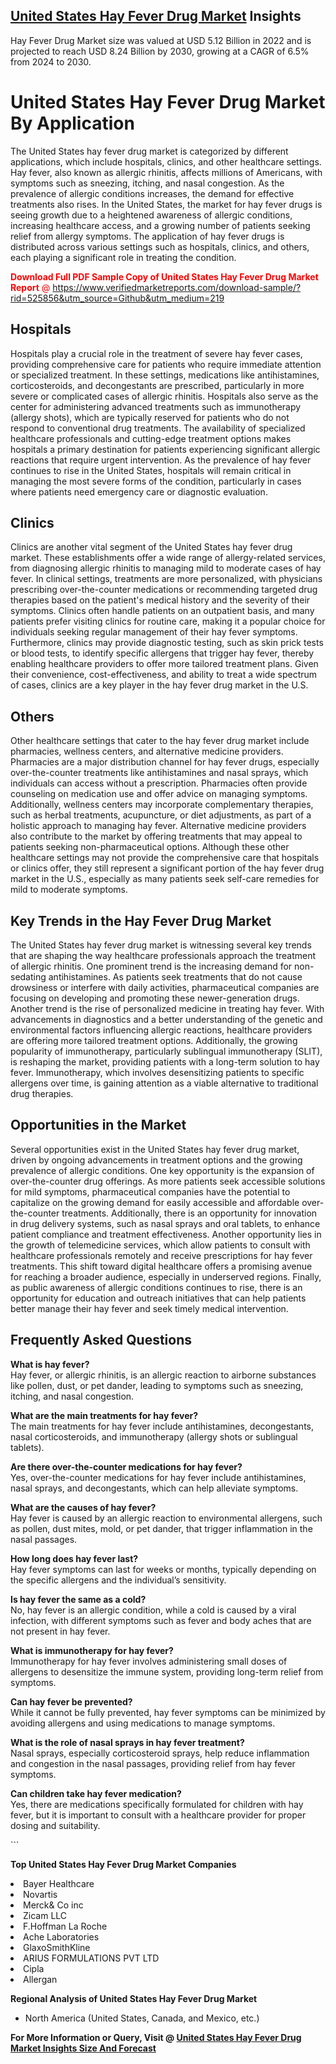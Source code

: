 <h2><a href="https://www.verifiedmarketreports.com/download-sample/?rid=525856&amp;utm_source=Github&amp;utm_medium=219" target="_blank">United States Hay Fever Drug Market</a> Insights</h2><p>Hay Fever Drug Market size was valued at USD 5.12 Billion in 2022 and is projected to reach USD 8.24 Billion by 2030, growing at a CAGR of 6.5% from 2024 to 2030.</p><p> <h1>United States Hay Fever Drug Market By Application</h1> <p>The United States hay fever drug market is categorized by different applications, which include hospitals, clinics, and other healthcare settings. Hay fever, also known as allergic rhinitis, affects millions of Americans, with symptoms such as sneezing, itching, and nasal congestion. As the prevalence of allergic conditions increases, the demand for effective treatments also rises. In the United States, the market for hay fever drugs is seeing growth due to a heightened awareness of allergic conditions, increasing healthcare access, and a growing number of patients seeking relief from allergy symptoms. The application of hay fever drugs is distributed across various settings such as hospitals, clinics, and others, each playing a significant role in treating the condition. <p><span class=""><span style="color: #ff0000;"><strong>Download Full PDF Sample Copy of United States Hay Fever Drug Market Report</strong> @ </span><a href="https://www.verifiedmarketreports.com/download-sample/?rid=525856&amp;utm_source=Github&amp;utm_medium=219" target="_blank">https://www.verifiedmarketreports.com/download-sample/?rid=525856&amp;utm_source=Github&amp;utm_medium=219</a></span></p> </p> <h2>Hospitals</h2> <p>Hospitals play a crucial role in the treatment of severe hay fever cases, providing comprehensive care for patients who require immediate attention or specialized treatment. In these settings, medications like antihistamines, corticosteroids, and decongestants are prescribed, particularly in more severe or complicated cases of allergic rhinitis. Hospitals also serve as the center for administering advanced treatments such as immunotherapy (allergy shots), which are typically reserved for patients who do not respond to conventional drug treatments. The availability of specialized healthcare professionals and cutting-edge treatment options makes hospitals a primary destination for patients experiencing significant allergic reactions that require urgent intervention. As the prevalence of hay fever continues to rise in the United States, hospitals will remain critical in managing the most severe forms of the condition, particularly in cases where patients need emergency care or diagnostic evaluation. </p> <h2>Clinics</h2> <p>Clinics are another vital segment of the United States hay fever drug market. These establishments offer a wide range of allergy-related services, from diagnosing allergic rhinitis to managing mild to moderate cases of hay fever. In clinical settings, treatments are more personalized, with physicians prescribing over-the-counter medications or recommending targeted drug therapies based on the patient's medical history and the severity of their symptoms. Clinics often handle patients on an outpatient basis, and many patients prefer visiting clinics for routine care, making it a popular choice for individuals seeking regular management of their hay fever symptoms. Furthermore, clinics may provide diagnostic testing, such as skin prick tests or blood tests, to identify specific allergens that trigger hay fever, thereby enabling healthcare providers to offer more tailored treatment plans. Given their convenience, cost-effectiveness, and ability to treat a wide spectrum of cases, clinics are a key player in the hay fever drug market in the U.S. </p> <h2>Others</h2> <p>Other healthcare settings that cater to the hay fever drug market include pharmacies, wellness centers, and alternative medicine providers. Pharmacies are a major distribution channel for hay fever drugs, especially over-the-counter treatments like antihistamines and nasal sprays, which individuals can access without a prescription. Pharmacies often provide counseling on medication use and offer advice on managing symptoms. Additionally, wellness centers may incorporate complementary therapies, such as herbal treatments, acupuncture, or diet adjustments, as part of a holistic approach to managing hay fever. Alternative medicine providers also contribute to the market by offering treatments that may appeal to patients seeking non-pharmaceutical options. Although these other healthcare settings may not provide the comprehensive care that hospitals or clinics offer, they still represent a significant portion of the hay fever drug market in the U.S., especially as many patients seek self-care remedies for mild to moderate symptoms. </p> <h2>Key Trends in the Hay Fever Drug Market</h2> <p>The United States hay fever drug market is witnessing several key trends that are shaping the way healthcare professionals approach the treatment of allergic rhinitis. One prominent trend is the increasing demand for non-sedating antihistamines. As patients seek treatments that do not cause drowsiness or interfere with daily activities, pharmaceutical companies are focusing on developing and promoting these newer-generation drugs. Another trend is the rise of personalized medicine in treating hay fever. With advancements in diagnostics and a better understanding of the genetic and environmental factors influencing allergic reactions, healthcare providers are offering more tailored treatment options. Additionally, the growing popularity of immunotherapy, particularly sublingual immunotherapy (SLIT), is reshaping the market, providing patients with a long-term solution to hay fever. Immunotherapy, which involves desensitizing patients to specific allergens over time, is gaining attention as a viable alternative to traditional drug therapies. </p> <h2>Opportunities in the Market</h2> <p>Several opportunities exist in the United States hay fever drug market, driven by ongoing advancements in treatment options and the growing prevalence of allergic conditions. One key opportunity is the expansion of over-the-counter drug offerings. As more patients seek accessible solutions for mild symptoms, pharmaceutical companies have the potential to capitalize on the growing demand for easily accessible and affordable over-the-counter treatments. Additionally, there is an opportunity for innovation in drug delivery systems, such as nasal sprays and oral tablets, to enhance patient compliance and treatment effectiveness. Another opportunity lies in the growth of telemedicine services, which allow patients to consult with healthcare professionals remotely and receive prescriptions for hay fever treatments. This shift toward digital healthcare offers a promising avenue for reaching a broader audience, especially in underserved regions. Finally, as public awareness of allergic conditions continues to rise, there is an opportunity for education and outreach initiatives that can help patients better manage their hay fever and seek timely medical intervention. </p> <h2>Frequently Asked Questions</h2> <p><strong>What is hay fever?</strong><br>Hay fever, or allergic rhinitis, is an allergic reaction to airborne substances like pollen, dust, or pet dander, leading to symptoms such as sneezing, itching, and nasal congestion.</p> <p><strong>What are the main treatments for hay fever?</strong><br>The main treatments for hay fever include antihistamines, decongestants, nasal corticosteroids, and immunotherapy (allergy shots or sublingual tablets).</p> <p><strong>Are there over-the-counter medications for hay fever?</strong><br>Yes, over-the-counter medications for hay fever include antihistamines, nasal sprays, and decongestants, which can help alleviate symptoms.</p> <p><strong>What are the causes of hay fever?</strong><br>Hay fever is caused by an allergic reaction to environmental allergens, such as pollen, dust mites, mold, or pet dander, that trigger inflammation in the nasal passages.</p> <p><strong>How long does hay fever last?</strong><br>Hay fever symptoms can last for weeks or months, typically depending on the specific allergens and the individual’s sensitivity.</p> <p><strong>Is hay fever the same as a cold?</strong><br>No, hay fever is an allergic condition, while a cold is caused by a viral infection, with different symptoms such as fever and body aches that are not present in hay fever.</p> <p><strong>What is immunotherapy for hay fever?</strong><br>Immunotherapy for hay fever involves administering small doses of allergens to desensitize the immune system, providing long-term relief from symptoms.</p> <p><strong>Can hay fever be prevented?</strong><br>While it cannot be fully prevented, hay fever symptoms can be minimized by avoiding allergens and using medications to manage symptoms.</p> <p><strong>What is the role of nasal sprays in hay fever treatment?</strong><br>Nasal sprays, especially corticosteroid sprays, help reduce inflammation and congestion in the nasal passages, providing relief from hay fever symptoms.</p> <p><strong>Can children take hay fever medication?</strong><br>Yes, there are medications specifically formulated for children with hay fever, but it is important to consult with a healthcare provider for proper dosing and suitability.</p> ```</p><p><strong>Top United States Hay Fever Drug Market Companies</strong></p><div data-test-id=""><p><li>Bayer Healthcare</li><li> Novartis</li><li> Merck& Co inc</li><li> Zicam LLC</li><li> F.Hoffman La Roche</li><li> Ache Laboratories</li><li> GlaxoSmithKline</li><li> ARIUS FORMULATIONS PVT LTD</li><li> Cipla</li><li> Allergan</li></p><div><strong>Regional Analysis of&nbsp;United States Hay Fever Drug Market</strong></div><ul><li dir="ltr"><p dir="ltr">North America&nbsp;(United States, Canada, and Mexico, etc.)</p></li></ul><p><strong>For More Information or Query, Visit @&nbsp;</strong><strong><a href="https://www.verifiedmarketreports.com/product/hay-fever-drug-market/?utm_source=Github&amp;utm_medium=219" target="_blank">United States Hay Fever Drug Market Insights Size And Forecast</a></strong></p></div>
